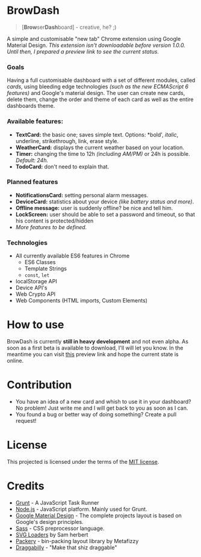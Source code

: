 # BrowDash
> [**Brow**ser**Dash**board] - creative, he? ;) 



A simple and customisable "new tab" Chrome extension using Google Material Design.
_This extension isn't downloadable before version 1.0.0. Until then, I prepared a preview link to see the current status._

### Goals

Having a full customisable dashboard with a set of different modules, called _cards_, using bleeding edge technologies _(such as the new ECMAScript 6 features)_ and Google's material design. The user can create new cards, delete them, change the order and theme of each card as well as the entire dashboards theme.

### Available features:

- **TextCard:** the basic one; saves simple text. Options: *bold', _italic_, underline, strikethrough, link, erase style.
- **WeatherCard:** displays the current weather based on your location.
- **Timer:** changing the time to 12h _(including AM/PM)_ or 24h is possible. _Default: 24h._
- **TodoCard:** don't need to explain that.

### Planned features

- **NotificationsCard:** setting personal alarm messages.
- **DeviceCard:** statistics about your device _(like battery status and more)_.
- **Offline message:** user is suddenly offline? be nice and tell him.
- **LockScreen:** user should be able to set a password and timeout, so that his content is protected/hidden
- _More features to be defined._

### Technologies

- All currently available ES6 features in Chrome 
  - ES6 Classes
  - Template Strings
  - `const`, `let`
- localStorage API
- Device API's
- Web Crypto API
- Web Components (HTML imports, Custom Elements)

# How to use

BrowDash is currently **still in heavy development** and not even alpha. As soon as a first beta is available to download, I'll will let you know. In the meantime you can visit [this][7] preview link and hope the current state is online.

# Contribution

- You have an idea of a new card and whish to use it in your dashboard? No problem! Just write me and I will get back to you as soon as I can.
- You found a bug or better way of doing something? Create a pull request!

# License

This projected is licensed under the terms of the [MIT license][1].

# Credits

- [Grunt][2] - A JavaScript Task Runner
- [Node.js][3] - JavaScript platform. Mainly used for Grunt.
- [Google Material Design][4] - The complete projects layout is based on Google's design principles.
- [Sass][5] - CSS preprocessor language.
- [SVG Loaders][6] by Sam herbert
- [Packery][8] - bin-packing layout library by Metafizzy
- [Draggabilly][9] - "Make that shiz draggable"

[1]: https://github.com/morkro/BrowDash/LICENSE
[2]: http://gruntjs.com
[3]: http://nodejs.org
[4]: http://www.google.com/design
[5]: http://sass-lang.com/
[6]: http://samherbert.net/svg-loaders/
[7]: http://labs.morkro.de/browdash
[8]: http://packery.metafizzy.co/
[9]: https://github.com/desandro/draggabilly
